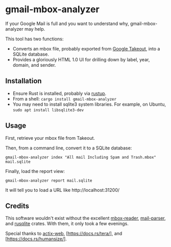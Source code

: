 # gmail-mbox-analyzer

If your Google Mail is full and you want to understand why,
gmail-mbox-analyzer may help.

This tool has two functions:
* Converts an mbox file, probably exported from [Google
  Takeout](https://takeout.google.com/), into a SQLite database.
* Provides a gloriously HTML 1.0 UI for drilling down by label, year,
  domain, and sender.

## Installation

* Ensure Rust is installed, probably via [rustup](https://rustup.rs/).
* From a shell: `cargo install gmail-mbox-analyzer`
* You may need to install sqlite3 system libraries. For example, on
  Ubuntu, `sudo apt install libsqlite3-dev`

## Usage

First, retrieve your mbox file from Takeout.

Then, from a command line, convert it to a SQLite database:

```
gmail-mbox-analyzer index "All mail Including Spam and Trash.mbox" mail.sqlite
```

Finally, load the report view:

```
gmail-mbox-analyzer report mail.sqlite
```

It will tell you to load a URL like http://localhost:31200/

## Credits

This software wouldn't exist without the excellent
[mbox-reader](https://docs.rs/mbox-reader/latest/mbox_reader/),
[mail-parser](https://docs.rs/mail-parser/), and
[rusqlite](https://docs.rs/rusqlite/) crates. With them, it only took
a few evenings.

Special thanks to [actix-web](https://docs.rs/actix-web/),
[https://docs.rs/tera/], and [https://docs.rs/humansize/].
